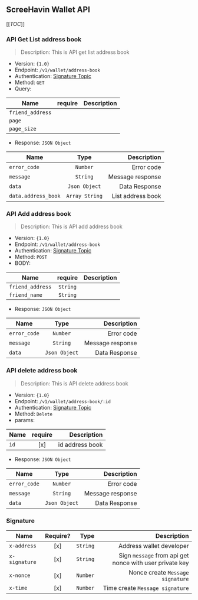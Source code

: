 ## ScreeHavin Wallet API

[[_TOC_]]

### API Get List address book

> Description: This is API get list address book

- Version: `{1.0}`
- Endpoint: `/v1/wallet/address-book`
- Authentication: [Signature Topic](#signature)
- Method: `GET`
- Query:
  
| Name             | require | Description |
| ---------------- | :-----: | ----------: |
| `friend_address` |         |             |
| `page`           |         |             |
| `page_size`      |         |             |


- Response: `JSON Object`

| Name                |      Type      |       Description |
| ------------------- | :------------: | ----------------: |
| `error_code`        |    `Number`    |        Error code |
| `message`           |    `String`    |  Message response |
| `data`              | `Json Object`  |     Data Response |
| `data.address_book` | `Array String` | List address book |


### API Add address book

> Description: This is API add address book

- Version: `{1.0}`
- Endpoint: `/v1/wallet/address-book`
- Authentication: [Signature Topic](#signature)
- Method: `POST`
- BODY:
  
| Name             | require  | Description |
| ---------------- | :------: | ----------: |
| `friend_address` | `String` |             |
| `friend_name`    | `String` |             |

- Response: `JSON Object`

| Name         |     Type      |      Description |
| ------------ | :-----------: | ---------------: |
| `error_code` |   `Number`    |       Error code |
| `message`    |   `String`    | Message response |
| `data`       | `Json Object` |    Data Response |

### API delete address book

> Description: This is API delete address book

- Version: `{1.0}`
- Endpoint: `/v1/wallet/address-book/:id`
- Authentication: [Signature Topic](#signature)
- Method: `Delete`
- params:
  
| Name | require |     Description |
| ---- | :-----: | --------------: |
| `id` |   [x]   | id address book |


- Response: `JSON Object`

| Name         |     Type      |      Description |
| ------------ | :-----------: | ---------------: |
| `error_code` |   `Number`    |       Error code |
| `message`    |   `String`    | Message response |
| `data`       | `Json Object` |    Data Response |


### Signature

| Name          | Require? |     Type |                                             Description |
| ------------- | :------: | -------: | ------------------------------------------------------: |
| `x-address`   |   [x]    | `String` |                                Address wallet developer |
| `x-signature` |   [x]    | `String` | Sign `message` from api get nonce with user private key |
| `x-nonce`     |   [x]    | `Number` |                        Nonce create `Message signature` |
| `x-time`      |   [x]    | `Number` |                         Time create `Message signature` |